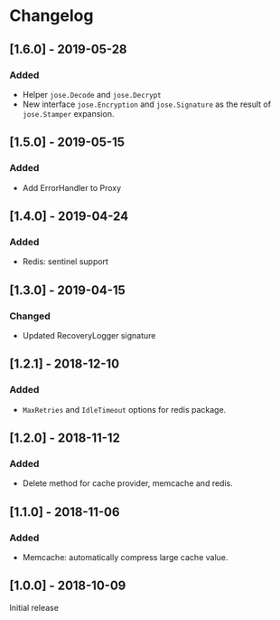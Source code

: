 # Changelog

## [1.6.0] - 2019-05-28

### Added

- Helper `jose.Decode` and `jose.Decrypt`
- New interface `jose.Encryption` and `jose.Signature` as the result of `jose.Stamper` expansion.

## [1.5.0] - 2019-05-15

### Added

- Add ErrorHandler to Proxy

## [1.4.0] - 2019-04-24

### Added

- Redis: sentinel support

## [1.3.0] - 2019-04-15

### Changed

- Updated RecoveryLogger signature

## [1.2.1] - 2018-12-10

### Added

- `MaxRetries` and `IdleTimeout` options for redis package.

## [1.2.0] - 2018-11-12

### Added

- Delete method for cache provider, memcache and redis.

## [1.1.0] - 2018-11-06

### Added

- Memcache: automatically compress large cache value.

## [1.0.0] - 2018-10-09

Initial release

